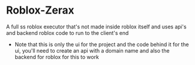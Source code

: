 # Roblox-Zerax
A full ss roblox executor that's not made inside roblox itself and uses api's and backend roblox code to run to the client's end


* Note that this is only the ui for the project and the code behind it for the ui, you'll need to create an api with a domain name and also the backend for roblox for this to work

